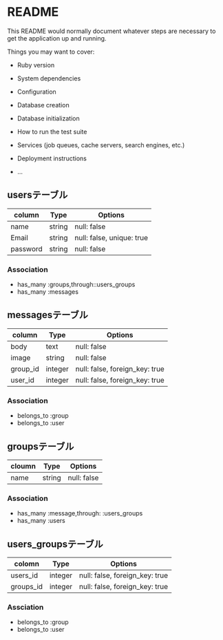 # README

This README would normally document whatever steps are necessary to get the
application up and running.

Things you may want to cover:

* Ruby version

* System dependencies

* Configuration

* Database creation

* Database initialization

* How to run the test suite

* Services (job queues, cache servers, search engines, etc.)

* Deployment instructions

* ...
## usersテーブル

|column|Type|Options|
|------|----|-------|
|name|string|null: false|
|Email|string|null: false, unique: true|
|password|string|null: false|

### Association
* has_many :groups,through::users_groups
* has_many :messages

## messagesテーブル

|column|Type|Options|
|------|----|-------|
|body|text|null: false|
|image|string|null: false|
|group_id|integer|null: false, foreign_key: true|
|user_id|integer|null: false, foreign_key: true|

### Association
* belongs_to :group
* belongs_to :user

## groupsテーブル

|cloumn|Type|Options|
|------|----|-------|
|name|string|null: false|
 
### Association
* has_many :message,through: :users_groups
* has_many :users

## users_groupsテーブル

|colomn|Type|Options|
|------|----|-------|
|users_id|integer|null: false, foreign_key: true|
|groups_id|integer|null: false, foreign_key: true|

### Assciation
* belongs_to :group
* belongs_to :user